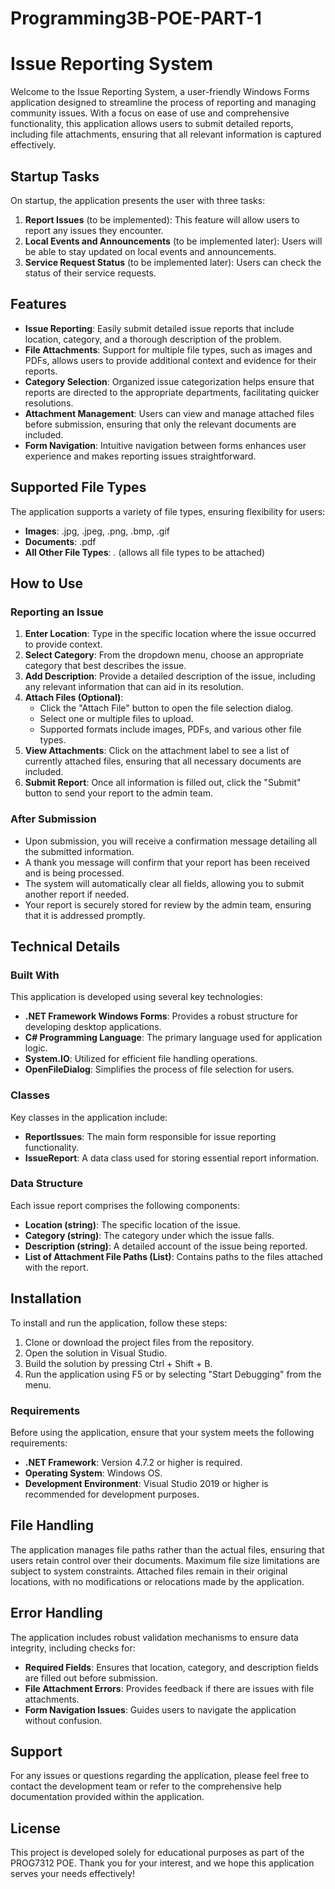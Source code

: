 # Programming3B-POE-PART-1
# Issue Reporting System

Welcome to the Issue Reporting System, a user-friendly Windows Forms application designed to streamline the process of reporting and managing community issues. With a focus on ease of use and comprehensive functionality, this application allows users to submit detailed reports, including file attachments, ensuring that all relevant information is captured effectively.

## Startup Tasks

On startup, the application presents the user with three tasks:

1. **Report Issues** (to be implemented): This feature will allow users to report any issues they encounter.
2. **Local Events and Announcements** (to be implemented later): Users will be able to stay updated on local events and announcements.
3. **Service Request Status** (to be implemented later): Users can check the status of their service requests.

## Features

- **Issue Reporting**: Easily submit detailed issue reports that include location, category, and a thorough description of the problem.
- **File Attachments**: Support for multiple file types, such as images and PDFs, allows users to provide additional context and evidence for their reports.
- **Category Selection**: Organized issue categorization helps ensure that reports are directed to the appropriate departments, facilitating quicker resolutions.
- **Attachment Management**: Users can view and manage attached files before submission, ensuring that only the relevant documents are included.
- **Form Navigation**: Intuitive navigation between forms enhances user experience and makes reporting issues straightforward.

## Supported File Types

The application supports a variety of file types, ensuring flexibility for users:

- **Images**: .jpg, .jpeg, .png, .bmp, .gif
- **Documents**: .pdf
- **All Other File Types**: *.* (allows all file types to be attached)

## How to Use

### Reporting an Issue

1. **Enter Location**: Type in the specific location where the issue occurred to provide context.
2. **Select Category**: From the dropdown menu, choose an appropriate category that best describes the issue.
3. **Add Description**: Provide a detailed description of the issue, including any relevant information that can aid in its resolution.
4. **Attach Files (Optional)**:
   - Click the "Attach File" button to open the file selection dialog.
   - Select one or multiple files to upload.
   - Supported formats include images, PDFs, and various other file types.
5. **View Attachments**: Click on the attachment label to see a list of currently attached files, ensuring that all necessary documents are included.
6. **Submit Report**: Once all information is filled out, click the "Submit" button to send your report to the admin team.

### After Submission

- Upon submission, you will receive a confirmation message detailing all the submitted information.
- A thank you message will confirm that your report has been received and is being processed.
- The system will automatically clear all fields, allowing you to submit another report if needed.
- Your report is securely stored for review by the admin team, ensuring that it is addressed promptly.

## Technical Details

### Built With

This application is developed using several key technologies:

- **.NET Framework Windows Forms**: Provides a robust structure for developing desktop applications.
- **C# Programming Language**: The primary language used for application logic.
- **System.IO**: Utilized for efficient file handling operations.
- **OpenFileDialog**: Simplifies the process of file selection for users.

### Classes

Key classes in the application include:

- **ReportIssues**: The main form responsible for issue reporting functionality.
- **IssueReport**: A data class used for storing essential report information.

### Data Structure

Each issue report comprises the following components:

- **Location (string)**: The specific location of the issue.
- **Category (string)**: The category under which the issue falls.
- **Description (string)**: A detailed account of the issue being reported.
- **List of Attachment File Paths (List<string>)**: Contains paths to the files attached with the report.

## Installation

To install and run the application, follow these steps:

1. Clone or download the project files from the repository.
2. Open the solution in Visual Studio.
3. Build the solution by pressing Ctrl + Shift + B.
4. Run the application using F5 or by selecting "Start Debugging" from the menu.

### Requirements

Before using the application, ensure that your system meets the following requirements:

- **.NET Framework**: Version 4.7.2 or higher is required.
- **Operating System**: Windows OS.
- **Development Environment**: Visual Studio 2019 or higher is recommended for development purposes.

## File Handling

The application manages file paths rather than the actual files, ensuring that users retain control over their documents. Maximum file size limitations are subject to system constraints. Attached files remain in their original locations, with no modifications or relocations made by the application.

## Error Handling

The application includes robust validation mechanisms to ensure data integrity, including checks for:

- **Required Fields**: Ensures that location, category, and description fields are filled out before submission.
- **File Attachment Errors**: Provides feedback if there are issues with file attachments.
- **Form Navigation Issues**: Guides users to navigate the application without confusion.

## Support

For any issues or questions regarding the application, please feel free to contact the development team or refer to the comprehensive help documentation provided within the application.

## License

This project is developed solely for educational purposes as part of the PROG7312 POE. Thank you for your interest, and we hope this application serves your needs effectively!
